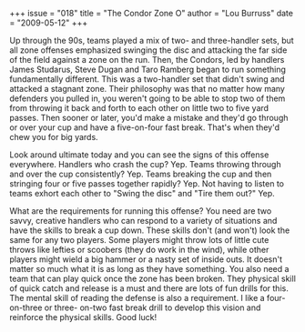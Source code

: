 +++
issue = "018"
title = "The Condor Zone O"
author = "Lou Burruss"
date = "2009-05-12"
+++

Up through the 90s, teams played a mix of two- and three-handler sets, but all
zone offenses emphasized swinging the disc and attacking the far side of the
field against a zone on the run. Then, the Condors, led by handlers James
Studarus, Steve Dugan and Taro Ramberg began to run something fundamentally
different. This was a two-handler set that didn't swing and attacked a
stagnant zone. Their philosophy was that no matter how many defenders you
pulled in, you weren't going to be able to stop two of them from throwing it
back and forth to each other on little two to five yard passes. Then sooner or
later, you'd make a mistake and they'd go through or over your cup and have a
five-on-four fast break. That's when they'd chew you for big yards.  
  
Look around ultimate today and you can see the signs of this offense
everywhere. Handlers who crash the cup? Yep. Teams throwing through and over
the cup consistently? Yep. Teams breaking the cup and then stringing four or
five passes together rapidly? Yep. Not having to listen to teams exhort each
other to "Swing the disc" and "Tire them out?" Yep.  
  
What are the requirements for running this offense? You need are two savvy,
creative handlers who can respond to a variety of situations and have the
skills to break a cup down. These skills don't (and won't) look the same for
any two players. Some players might throw lots of little cute throws like
lefties or scoobers (they do work in the wind), while other players might
wield a big hammer or a nasty set of inside outs. It doesn't matter so much
what it is as long as they have something. You also need a team that can play
quick once the zone has been broken. They physical skill of quick catch and
release is a must and there are lots of fun drills for this. The mental skill
of reading the defense is also a requirement. I like a four-on-three or three-
on-two fast break drill to develop this vision and reinforce the physical
skills. Good luck!
